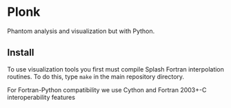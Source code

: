 Plonk
=====

Phantom analysis and visualization but with Python.

Install
-------

To use visualization tools you first must compile Splash Fortran interpolation routines. To do this, type `make` in the main repository directory.

For Fortran-Python compatibility we use Cython and Fortran 2003+-C interoperability features
